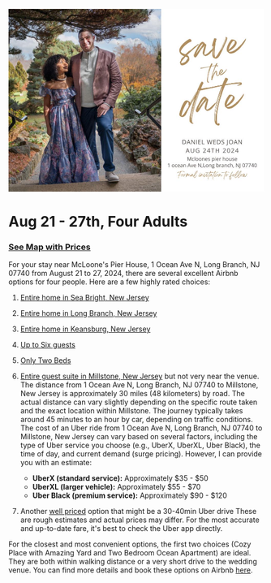 ![](save_the_date.jpg)

# Aug 21 - 27th, Four Adults

### [See Map with Prices](https://www.airbnb.com/s/West-Long-Branch--NJ/homes?refinement_paths%5B%5D=%2Fhomes&place_id=ChIJhQtiCnolwokRLehw3go_SjE&checkin=2024-08-21&checkout=2024-08-27&adults=4&tab_id=home_tab&query=West%20Long%20Branch%2C%20NJ&flexible_trip_lengths%5B%5D=one_week&monthly_start_date=2024-06-01&monthly_length=3&monthly_end_date=2024-09-01&search_mode=regular_search&price_filter_input_type=2&price_filter_num_nights=6&channel=EXPLORE&ne_lat=40.54385985158961&ne_lng=-73.88892945684171&sw_lat=40.09501685548299&sw_lng=-74.11925842335069&zoom=11.438668126798344&zoom_level=11&search_by_map=true&search_type=filter_change&source=structured_search_input_header)

For your stay near McLoone's Pier House, 1 Ocean Ave N, Long Branch, NJ 07740 from August 21 to 27, 2024, there are several excellent Airbnb options for four people. Here are a few highly rated choices:

1. [Entire home in Sea Bright, New Jersey](https://www.airbnb.com/rooms/932614406172551757?adults=4&search_mode=regular_search&check_in=2024-08-21&check_out=2024-08-27&source_impression_id=p3_1717157992_P3Fh9M5Hz7RWugaQ&previous_page_section_name=1000&federated_search_id=92da6f19-f327-4a2e-be33-8622f1ab3705)
2. [Entire home in Long Branch, New Jersey](https://www.airbnb.com/rooms/53131959?adults=4&search_mode=regular_search&amenities%5B%5D=4&check_in=2024-08-21&check_out=2024-08-27&source_impression_id=p3_1717158253_P3ooXo4nuBgm6Wdh&previous_page_section_name=1000&federated_search_id=edf51f5a-23a6-44d9-bfdb-fe20f9c54dfe)
3. [Entire home in Keansburg, New Jersey](https://www.airbnb.com/rooms/676232187425884051?adults=4&search_mode=regular_search&amenities%5B%5D=4&check_in=2024-08-21&check_out=2024-08-27&source_impression_id=p3_1717156123_P34q7z2dxcRqqWbm&previous_page_section_name=1000&federated_search_id=10802492-bd01-4fbc-a2e8-18eba755a838)
4. [Up to Six guests](https://www.airbnb.com/rooms/932614406172551757?adults=4&search_mode=regular_search&amenities%5B%5D=4&check_in=2024-08-21&check_out=2024-08-27&source_impression_id=p3_1717156321_P3BSP2dH4aygUPRl&previous_page_section_name=1000&federated_search_id=10802492-bd01-4fbc-a2e8-18eba755a838) 

5. [Only Two Beds](https://www.airbnb.com/rooms/638440082551532130?adults=1&category_tag=Tag%3A8678&enable_m3_private_room=true&location=Long%20Branch%2C%20NJ&photo_id=1411955865&search_mode=regular_search&check_in=2024-08-21&check_out=2024-08-27&source_impression_id=p3_1717156475_P3EbG2n70Q6XyO9c&previous_page_section_name=1001&federated_search_id=364cf081-f568-44b0-b381-31e717011abf)

6. [Entire guest suite in Millstone, New Jersey](https://www.airbnb.com/rooms/30197699?adults=1&location=West%20Long%20Branch%2C%20NJ&search_mode=regular_search&check_in=2024-08-21&check_out=2024-08-27&source_impression_id=p3_1717156876_P3FNVVGZaooFpCdt&previous_page_section_name=1001&federated_search_id=0ef00a6a-99db-4baf-9d78-21c5fdc6c384) but not very near the venue. The distance from 1 Ocean Ave N, Long Branch, NJ 07740 to Millstone, New Jersey is approximately 30 miles (48 kilometers) by road. The actual distance can vary slightly depending on the specific route taken and the exact location within Millstone. The journey typically takes around 45 minutes to an hour by car, depending on traffic conditions. The cost of an Uber ride from 1 Ocean Ave N, Long Branch, NJ 07740 to Millstone, New Jersey can vary based on several factors, including the type of Uber service you choose (e.g., UberX, UberXL, Uber Black), the time of day, and current demand (surge pricing). However, I can provide you with an estimate:

   - **UberX (standard service):** Approximately $35 - $50
   - **UberXL (larger vehicle):** Approximately $55 - $70
   - **Uber Black (premium service):** Approximately $90 - $120

7. Another [well priced](https://www.airbnb.com/rooms/47408033?adults=1&location=West%20Long%20Branch%2C%20NJ&search_mode=regular_search&check_in=2024-08-21&check_out=2024-08-27&source_impression_id=p3_1717157119_P3l6eykKLiHOdIUi&previous_page_section_name=1001&federated_search_id=0ef00a6a-99db-4baf-9d78-21c5fdc6c384) option that might be a 30-40min Uber drive
These are rough estimates and actual prices may differ. For the most accurate and up-to-date fare, it's best to check the Uber app directly.

For the closest and most convenient options, the first two choices (Cozy Place with Amazing Yard and Two Bedroom Ocean Apartment) are ideal. They are both within walking distance or a very short drive to the wedding venue. You can find more details and book these options on Airbnb [here](https://www.airbnb.com/long-branch-nj/stays).

